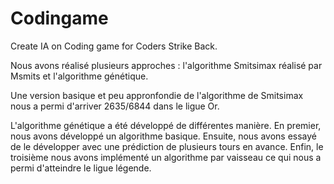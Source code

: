 # Codingame
Create IA  on Coding game for Coders Strike Back.

Nous avons réalisé plusieurs approches : l'algorithme Smitsimax réalisé par Msmits et l'algorithme génétique. 

Une version basique et peu appronfondie de l'algorithme de Smitsimax nous a permi d'arriver 2635/6844 dans le ligue Or. 

L'algorithme génétique a été développé de différentes manière. En premier, nous avons développé un algorithme basique. Ensuite, nous avons essayé de le développer avec une prédiction de plusieurs tours en avance. Enfin, le troisième nous avons implémenté un algorithme par vaisseau ce qui nous a permi d'atteindre le ligue légende. 
